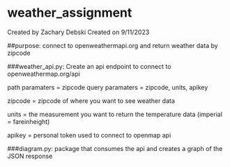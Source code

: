 # weather_assignment

Created by Zachary Debski
Created on 9/11/2023

##purpose:
connect to openweathermapi.org and return weather data by zipcode

###weather_api.py:
Create an api endpoint to connect to openweathermap.org/api

path paramaters =  zipcode
query paramaters = zipcode, units, apikey

zipcode = zipcode of where you want to see weather data

units = the measurement you want to return the temperature data
  (imperial = fareinheight)
  
apikey = personal token used to connect to openmap api 




###diagram.py:
package that consumes the api and creates a graph of the JSON response
